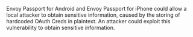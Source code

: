 Envoy Passport for Android and Envoy Passport for iPhone could allow a local attacker to obtain sensitive information, caused by the storing of hardcoded OAuth Creds in plaintext. An attacker could exploit this vulnerability to obtain sensitive information.